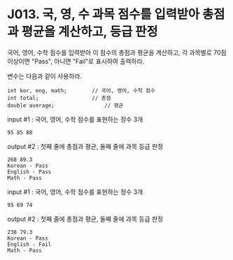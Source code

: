 # J013. 국, 영, 수 과목 점수를 입력받아 총점과 평균을 계산하고, 등급 판정
국어, 영어, 수학 점수를 입력받아 이 점수의 총점과 평균을 계산하고, 각 과목별로 70점 이상이면 "Pass", 아니면 "Fail"로 표시하여 출력하라.

변수는 다음과 같이 사용하라.
```
int kor, eng, math;        // 국어, 영어, 수학 점수 
int total;                 // 총점
double average;                // 평균
```

input #1 : 국어, 영어, 수학 점수를 표현하는 정수 3개
```
95 85 88
```
output #2 : 첫째 줄에 총점과 평균, 둘째 줄에 과목 등급 판정
```
268 89.3
Korean - Pass
English - Pass
Math - Pass
```

input #1 : 국어, 영어, 수학 점수를 표현하는 정수 3개
```
95 69 74
```
output #2 : 첫째 줄에 총점과 평균, 둘째 줄에 과목 등급 판정
```
238 79.3
Korean - Pass
English - Fail
Math - Pass
```